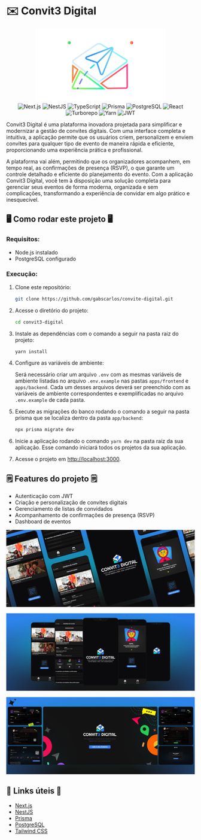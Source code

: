 # ✉️ Convit3 Digital

<div align="center">
<img src="https://github.com/gabscarlos/convite-digital/raw/main/.gitassets/capa.png" width="350" />

<div data-badges>
    <img src="https://img.shields.io/badge/next.js-%23000000.svg?style=for-the-badge&logo=nextdotjs&logoColor=white" alt="Next.js" />
    <img src="https://img.shields.io/badge/nestjs-%23E0234E.svg?style=for-the-badge&logo=nestjs&logoColor=white" alt="NestJS" />
    <img src="https://img.shields.io/badge/typescript-%23007ACC.svg?style=for-the-badge&logo=typescript&logoColor=white" alt="TypeScript" />
    <img src="https://img.shields.io/badge/prisma-%232D3748.svg?style=for-the-badge&logo=prisma&logoColor=white" alt="Prisma" />
    <img src="https://img.shields.io/badge/postgresql-%23316192.svg?style=for-the-badge&logo=postgresql&logoColor=white" alt="PostgreSQL" />
   <img src="https://img.shields.io/badge/react-%2320232a.svg?style=for-the-badge&logo=react&logoColor=%2361DAFB" alt="React" />
   <img src="https://img.shields.io/badge/turborepo-%23000000.svg?style=for-the-badge&logo=turborepo&logoColor=white" alt="Turborepo" />
   <img src="https://img.shields.io/badge/yarn-%232C8EBB.svg?style=for-the-badge&logo=yarn&logoColor=white" alt="Yarn" />
   <img src="https://img.shields.io/badge/jwt-%23000000.svg?style=for-the-badge&logo=JSON%20web%20tokens&logoColor=white" alt="JWT" />
</div>
</div>

Convit3 Digital é uma plataforma inovadora projetada para simplificar e modernizar a gestão de convites digitais. Com uma interface completa e intuitiva, a aplicação permite que os usuários criem, personalizem e enviem convites para qualquer tipo de evento de maneira rápida e eficiente, proporcionando uma experiência prática e profissional.

A plataforma vai além, permitindo que os organizadores acompanhem, em tempo real, as confirmações de presença (RSVP), o que garante um controle detalhado e eficiente do planejamento do evento. Com a aplicação Convit3 Digital, você tem à disposição uma solução completa para gerenciar seus eventos de forma moderna, organizada e sem complicações, transformando a experiência de convidar em algo prático e inesquecível.

## 🖥️ Como rodar este projeto 🖥️

### Requisitos:

- Node.js instalado
- PostgreSQL configurado

### Execução:

1. Clone este repositório:

   ```sh
   git clone https://github.com/gabscarlos/convite-digital.git
   ```

2. Acesse o diretório do projeto:

   ```sh
   cd convit3-digital
   ```

3. Instale as dependências com o comando a seguir na pasta raiz do projeto:

   ```sh
   yarn install
   ```

4. Configure as variáveis de ambiente:

   Será necessário criar um arquivo `.env` com as mesmas variáveis de ambiente listadas no arquivo `.env.example` nas pastas `apps/frontend` e `apps/backend`. Cada um desses arquivos deverá ser preenchido com as variáveis de ambiente correspondentes e exemplificadas no arquivo `.env.example` de cada pasta.

5. Execute as migrações do banco rodando o comando a seguir na pasta prisma que se localiza dentro da pasta `app/backend`:

   ```sh
   npx prisma migrate dev
   ```

6. Inicie a aplicação rodando o comando `yarn dev` na pasta raiz da sua aplicação. Esse comando iniciará todos os projetos da sua aplicação.

7. Acesse o projeto em [http://localhost:3000](http://localhost:3000).

## 🗒️ Features do projeto 🗒️

- Autenticação com JWT
- Criação e personalização de convites digitais
- Gerenciamento de listas de convidados
- Acompanhamento de confirmações de presença (RSVP)
- Dashboard de eventos

![](https://github.com/gabscarlos/convite-digital/raw/main/.gitassets/2.jpg)

![](https://github.com/gabscarlos/convite-digital/raw/main/.gitassets/3.jpg)

![](https://github.com/gabscarlos/convite-digital/raw/main/.gitassets/4.jpg)

## 💎 Links úteis 💎

- [Next.js](https://nextjs.org/docs)
- [NestJS](https://docs.nestjs.com/)
- [Prisma](https://www.prisma.io/docs)
- [PostgreSQL](https://www.postgresql.org/docs/)
- [Tailwind CSS](https://tailwindcss.com/docs)